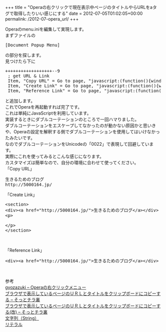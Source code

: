 +++
title = "Operaの右クリックで現在表示中ページのタイトルやらURLをaタグで取得したりいい感じにする"
date = 2012-07-05T01:02:05+00:00
permalink: /2012-07-opera_url/
+++
<div>
  <div>
    Operaのmenu.iniを編集して実現します。
  </div>
  
  <div>
    まずファイルの
  </div>
  
  <pre class="brush: jscript; title: ; notranslate" title="">
[Document Popup Menu]
</pre>
</div>

<div>
  の部分を探します。
</div>

<div>
  見つけたら下に
</div>

<pre class="brush: jscript; title: ; notranslate" title="">++++++++++++++++++--9
 ; get URL & Link
 Item, "Copy URL" = Go to page, "javascript:(function(){window.prompt('', document.title+'\n'+location.href);})();" & Delay, 100 & Cut & Cancel
 Item, "Create Link" = Go to page, "javascript:(function(){window.prompt('', '\n\n&lt;section&gt;\n&lt;div&gt;&lt;a href=\u0022'+location.href+'\u0022&gt;'+document.title+'&lt;/a&gt;&lt;/div&gt;\n&lt;p&gt;\n\n&lt;/p&gt;\n&lt;/section&gt;\n\n');})();" & Delay, 100 & Cut & Cancel
 Item, "Reference Link" = Go to page, "javascript:(function(){window.prompt('', '&lt;div&gt;&lt;a href=\u0022'+location.href+'\u0022&gt;'+document.title+'&lt;/a&gt;&lt;/div&gt;\n\n');})();" & Delay, 100 & Cut & Cancel
</pre>

<div>
  と追加します。
</div>

<div>
  これでOperaを再起動すれば完了です。
</div>

<div>
  これは単純にJavaScriptを利用しています。
</div>

<div>
  実装するときにダブルコーテーションのところで一回ハマりました。
</div>

<div>
  ダブルコーテーションをエスケープしてなかったのが動かない原因かと思いきや、Operaの設定を解釈する側でダブルコーテーションを使用してはいけなかったみたいです。
</div>

<div>
  なのでダブルコーテーションをUnicodeの「0022」で表現して回避しています。
</div>

<div>
  実際にこれを使ってみるとこんな感じになります。
</div>

<div>
  カスタマイズは簡単なので、自分の環境に合わせて使ってください。
</div><section> 

<div>
  「Copy URL」
</div>

<pre class="brush: xml; title: ; notranslate" title="">生きるためのブログ
http://5000164.jp/
</pre></section> <section> 

<div>
  「Create Link」
</div>

<pre class="brush: xml; title: ; notranslate" title="">&lt;section&gt;
&lt;div&gt;&lt;a href="http://5000164.jp/"&gt;生きるためのブログ&lt;/a&gt;&lt;/div&gt;
&lt;p&gt;

&lt;/p&gt;
&lt;/section&gt;


</pre></section> <section> 

<div>
  「Reference Link」
</div>

<pre class="brush: xml; title: ; notranslate" title="">&lt;div&gt;&lt;a href="http://5000164.jp/"&gt;生きるためのブログ&lt;/a&gt;&lt;/div&gt;


</pre></section> 

<div>
  参考
</div>

<div>
  <a href="http://my.opera.com/gyozazuki/blog/2009/10/20/opera">gyozazuki &#8211; Operaの右クリックメニュー</a>
</div>

<div>
  <a href="http://d.hatena.ne.jp/mame-tanuki+tiraura/20100220/CopyURL">ブラウザで表示しているページのＵＲＬとタイトルをクリップボードにコピーする &#8211; そっとチラ裏</a>
</div>

<div>
  <a href="http://d.hatena.ne.jp/mame-tanuki+tiraura/20110425/CopyURL2">ブラウザで表示しているページのＵＲＬとタイトルをクリップボードにコピーする(改) &#8211; そっとチラ裏</a>
</div>

<div>
  <a href="http://www.tohoho-web.com/js/string.htm">文字列（String）</a>
</div>

<div>
  <a href="http://wisdom.sakura.ne.jp/programming/cs/cs3.html">リテラル</a>
</div>

<div>
</div>

<div>
</div>